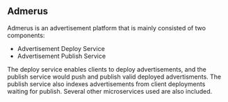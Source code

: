 ## Admerus

Admerus is an advertisement platform that is mainly consisted of two components:
- Advertisement Deploy Service
- Advertisement Publish Service

The deploy service enables clients to deploy advertisements, and the publish service would push and publish valid deployed advertisments. The publish service also indexes advertisements from client deployments waiting for publish. Several other microservices used are also included.

